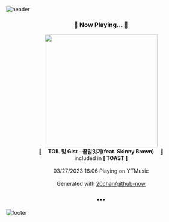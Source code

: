 ![header](https://capsule-render.vercel.app/api?type=wave&height=170&section=header&fontColor=090707&fontAlignX=45&fontAlignY=65&fontSize=100)

<h3 align="center">🎵 Now Playing... 🎵</h3>
<p align="center">
  <a href="https://music.youtube.com/watch?v=-l4oL8nEwag">
    <img width="300" src="https://lh3.googleusercontent.com/WPadUGe8cBVf1Tr_ZSnOC_iEXTIIg1VP4397V7UxKA9vmFrJ658HA-fwDNIcJ38bAHz6D9c36JkoZx5O">
  </a>
  <br>
  🎵&nbsp&nbsp&nbsp <b>TOIL 및 Gist - 끝말잇기(feat. Skinny Brown)</b> &nbsp&nbsp&nbsp🎵
  <br>
  included in <b>[ TOAST ]</b>
  
  <br />
  <br />
  03/27/2023 16:06 Playing on YTMusic
  <br />
  <br />
  Generated with <a href="https://github.com/20chan/github-now">20chan/github-now</a>
</p>

<h3 align="center">•••</h3>

![footer](https://capsule-render.vercel.app/api?type=wave&height=150&section=footer)
